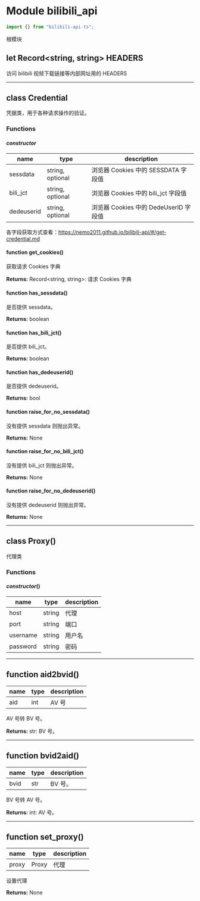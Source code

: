 # Module bilibili_api

```typescript
import {} from "bilibili-api-ts";
```

根模块

## let Record\<string, string\> HEADERS

访问 bilibili 视频下载链接等内部网址用的 HEADERS

---

## class Credential

凭据类，用于各种请求操作的验证。

### Functions

#### _constructor_

| name     | type          | description                         |
| -------- | ------------- | ----------------------------------- |
| sessdata | string, optional | 浏览器 Cookies 中的 SESSDATA 字段值 |
| bili_jct | string, optional | 浏览器 Cookies 中的 bili_jct 字段值 |
| dedeuserid   | string, optional | 浏览器 Cookies 中的 DedeUserID 字段值   |

各字段获取方式查看：https://nemo2011.github.io/bilibili-api/#/get-credential.md

#### function get_cookies()

获取请求 Cookies 字典

**Returns:** Record\<string, string\>: 请求 Cookies 字典

#### function has_sessdata()

是否提供 sessdata。

**Returns:** boolean

#### function has_bili_jct()

是否提供 bili_jct。

**Returns:** boolean

#### function has_dedeuserid()

是否提供 dedeuserid。

**Returns:** bool

#### function raise_for_no_sessdata()

没有提供 sessdata 则抛出异常。

**Returns:** None

#### function raise_for_no_bili_jct()

没有提供 bili_jct 则抛出异常。

**Returns:** None

#### function raise_for_no_dedeuserid()

没有提供 dedeuserid 则抛出异常。

**Returns:** None

---

## class Proxy()

代理类

### Functions

#### _constructor_()

| name | type | description |
| - | - | - |
| host | string | 代理 |
| port | string | 端口 |
| username | string | 用户名 |
| password | string | 密码 |

---

## function aid2bvid()

| name | type | description |
| ---- | ---- | ----------- |
| aid  | int  | AV 号       |

AV 号转 BV 号。

**Returns:** str: BV 号。

---

## function bvid2aid()

| name | type | description |
| ---- | ---- | ----------- |
| bvid | str  | BV 号。     |

BV 号转 AV 号。

**Returns:** int: AV 号。

---

## function set_proxy()

| name | type | description |
| ---- | ---- | ----------- |
| proxy | Proxy | 代理 |

设置代理

**Returns:** None
